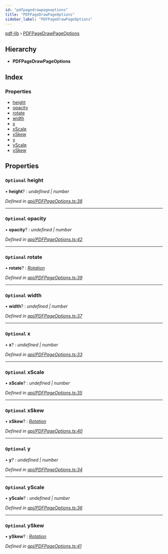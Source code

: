 ```yaml
---
id: "pdfpagedrawpageoptions"
title: "PDFPageDrawPageOptions"
sidebar_label: "PDFPageDrawPageOptions"
---
```


[pdf-lib](../index.md) › [PDFPageDrawPageOptions](pdfpagedrawpageoptions.md)

## Hierarchy

* **PDFPageDrawPageOptions**

## Index

### Properties

* [height](pdfpagedrawpageoptions.md#optional-height)
* [opacity](pdfpagedrawpageoptions.md#optional-opacity)
* [rotate](pdfpagedrawpageoptions.md#optional-rotate)
* [width](pdfpagedrawpageoptions.md#optional-width)
* [x](pdfpagedrawpageoptions.md#optional-x)
* [xScale](pdfpagedrawpageoptions.md#optional-xscale)
* [xSkew](pdfpagedrawpageoptions.md#optional-xskew)
* [y](pdfpagedrawpageoptions.md#optional-y)
* [yScale](pdfpagedrawpageoptions.md#optional-yscale)
* [ySkew](pdfpagedrawpageoptions.md#optional-yskew)

## Properties

### `Optional` height

• **height**? : *undefined | number*

*Defined in [api/PDFPageOptions.ts:38](https://github.com/Hopding/pdf-lib/blob/556c73c/src/api/PDFPageOptions.ts#L38)*

___

### `Optional` opacity

• **opacity**? : *undefined | number*

*Defined in [api/PDFPageOptions.ts:42](https://github.com/Hopding/pdf-lib/blob/556c73c/src/api/PDFPageOptions.ts#L42)*

___

### `Optional` rotate

• **rotate**? : *[Rotation](../index.md#rotation)*

*Defined in [api/PDFPageOptions.ts:39](https://github.com/Hopding/pdf-lib/blob/556c73c/src/api/PDFPageOptions.ts#L39)*

___

### `Optional` width

• **width**? : *undefined | number*

*Defined in [api/PDFPageOptions.ts:37](https://github.com/Hopding/pdf-lib/blob/556c73c/src/api/PDFPageOptions.ts#L37)*

___

### `Optional` x

• **x**? : *undefined | number*

*Defined in [api/PDFPageOptions.ts:33](https://github.com/Hopding/pdf-lib/blob/556c73c/src/api/PDFPageOptions.ts#L33)*

___

### `Optional` xScale

• **xScale**? : *undefined | number*

*Defined in [api/PDFPageOptions.ts:35](https://github.com/Hopding/pdf-lib/blob/556c73c/src/api/PDFPageOptions.ts#L35)*

___

### `Optional` xSkew

• **xSkew**? : *[Rotation](../index.md#rotation)*

*Defined in [api/PDFPageOptions.ts:40](https://github.com/Hopding/pdf-lib/blob/556c73c/src/api/PDFPageOptions.ts#L40)*

___

### `Optional` y

• **y**? : *undefined | number*

*Defined in [api/PDFPageOptions.ts:34](https://github.com/Hopding/pdf-lib/blob/556c73c/src/api/PDFPageOptions.ts#L34)*

___

### `Optional` yScale

• **yScale**? : *undefined | number*

*Defined in [api/PDFPageOptions.ts:36](https://github.com/Hopding/pdf-lib/blob/556c73c/src/api/PDFPageOptions.ts#L36)*

___

### `Optional` ySkew

• **ySkew**? : *[Rotation](../index.md#rotation)*

*Defined in [api/PDFPageOptions.ts:41](https://github.com/Hopding/pdf-lib/blob/556c73c/src/api/PDFPageOptions.ts#L41)*
